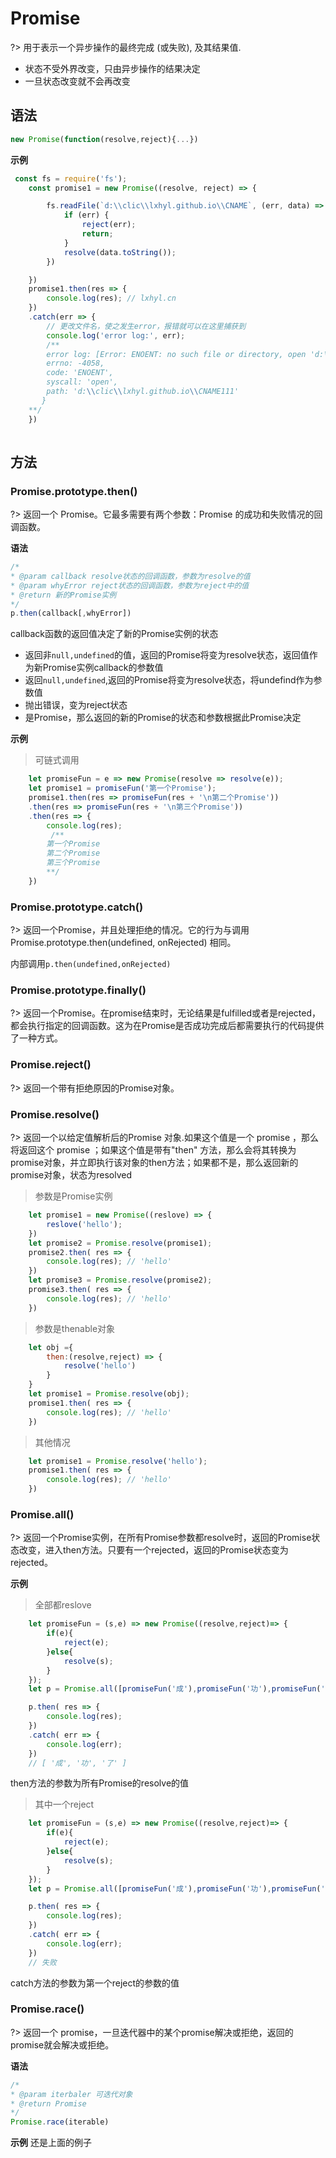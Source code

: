 # Promise
?> 用于表示一个异步操作的最终完成 (或失败), 及其结果值.

* 状态不受外界改变，只由异步操作的结果决定  
* 一旦状态改变就不会再改变   

## 语法
```js
new Promise(function(resolve,reject){...})
```
**示例**
```js
 const fs = require('fs');
    const promise1 = new Promise((resolve, reject) => {

        fs.readFile(`d:\\clic\\lxhyl.github.io\\CNAME`, (err, data) => {
            if (err) {
                reject(err);
                return;
            }
            resolve(data.toString());
        })

    })
    promise1.then(res => {
        console.log(res); // lxhyl.cn
    })
    .catch(err => {
        // 更改文件名，使之发生error，报错就可以在这里捕获到
        console.log('error log:', err);
        /**
        error log: [Error: ENOENT: no such file or directory, open 'd:\clic\lxhyl.github.io\CNAME111'] {
        errno: -4058,
        code: 'ENOENT',
        syscall: 'open',
        path: 'd:\\clic\\lxhyl.github.io\\CNAME111'
       }
    **/
    })
  
```

## 方法

### Promise.prototype.then()
?> 返回一个 Promise。它最多需要有两个参数：Promise 的成功和失败情况的回调函数。

**语法**
```js
/*
* @param callback resolve状态的回调函数，参数为resolve的值
* @param whyError reject状态的回调函数，参数为reject中的值
* @return 新的Promise实例
*/
p.then(callback[,whyError])
```
callback函数的返回值决定了新的Promise实例的状态   
* 返回非`null,undefined`的值，返回的Promise将变为resolve状态，返回值作为新Promise实例callback的参数值
* 返回`null,undefined`,返回的Promise将变为resolve状态，将undefind作为参数值
* 抛出错误，变为reject状态   
* 是Promise，那么返回的新的Promise的状态和参数根据此Promise决定

**示例**
> 可链式调用
```js
    let promiseFun = e => new Promise(resolve => resolve(e));
    let promise1 = promiseFun('第一个Promise');
    promise1.then(res => promiseFun(res + '\n第二个Promise'))
    .then(res => promiseFun(res + '\n第三个Promise'))
    .then(res => {
        console.log(res);
         /**
        第一个Promise
        第二个Promise
        第三个Promise
        **/
    })
```

### Promise.prototype.catch()
?> 返回一个Promise，并且处理拒绝的情况。它的行为与调用Promise.prototype.then(undefined, onRejected) 相同。   

内部调用`p.then(undefined,onRejected)`

### Promise.prototype.finally()
?> 返回一个Promise。在promise结束时，无论结果是fulfilled或者是rejected，都会执行指定的回调函数。这为在Promise是否成功完成后都需要执行的代码提供了一种方式。


### Promise.reject()
?> 返回一个带有拒绝原因的Promise对象。

### Promise.resolve()
?> 返回一个以给定值解析后的Promise 对象.如果这个值是一个 promise ，那么将返回这个 promise ；如果这个值是带有"then" 方法，那么会将其转换为promise对象，并立即执行该对象的then方法；如果都不是，那么返回新的promise对象，状态为resolved

>参数是Promise实例
```js
    let promise1 = new Promise((reslove) => {
        reslove('hello');
    })
    let promise2 = Promise.resolve(promise1);
    promise2.then( res => {
        console.log(res); // 'hello'
    })
    let promise3 = Promise.resolve(promise2);
    promise3.then( res => {
        console.log(res); // 'hello'
    })
```

>参数是thenable对象
```js
    let obj ={
        then:(resolve,reject) => {
            resolve('hello')
        }
    }
    let promise1 = Promise.resolve(obj);
    promise1.then( res => {
        console.log(res); // 'hello'
    })
```

> 其他情况
```js
    let promise1 = Promise.resolve('hello');
    promise1.then( res => {
        console.log(res); // 'hello'
    })
```


### Promise.all()
?> 返回一个Promise实例，在所有Promise参数都resolve时，返回的Promise状态改变，进入then方法。只要有一个rejected，返回的Promise状态变为rejected。

**示例**
> 全部都reslove
```js
    let promiseFun = (s,e) => new Promise((resolve,reject)=> {
        if(e){
            reject(e);
        }else{
            resolve(s);
        }
    });
    let p = Promise.all([promiseFun('成'),promiseFun('功'),promiseFun('了')]);

    p.then( res => {
        console.log(res);
    })
    .catch( err => {
        console.log(err);
    })
    // [ '成', '功', '了' ]
```
then方法的参数为所有Promise的resolve的值

> 其中一个reject
```js
    let promiseFun = (s,e) => new Promise((resolve,reject)=> {
        if(e){
            reject(e);
        }else{
            resolve(s);
        }
    });
    let p = Promise.all([promiseFun('成'),promiseFun('功'),promiseFun('了','失败'),promiseFun('了','失败了')]);

    p.then( res => {
        console.log(res);
    })
    .catch( err => {
        console.log(err);
    })
    // 失败
```
catch方法的参数为第一个reject的参数的值


### Promise.race()
?> 返回一个 promise，一旦迭代器中的某个promise解决或拒绝，返回的 promise就会解决或拒绝。


**语法**
```js
/*
* @param iterbaler 可迭代对象
* @return Promise
*/
Promise.race(iterable)
```

**示例**
还是上面的例子  
```js

```